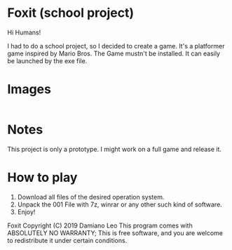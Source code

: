 # Foxit (school project)

Hi Humans!

I had to do a school project, so I decided to create a game. It's a platformer game inspired by Mario Bros.
The Game mustn't be installed. It can easily be launched by the exe file.
# Images
<img src="" align="center"></img>
# Notes
This project is only a prototype. I might work on a full game and release it.
# How to play
1. Download all files of the desired operation system.
2. Unpack the 001 File with 7z, winrar or any other such kind of software.
3. Enjoy!

 Foxit  Copyright (C) 2019  Damiano Leo
    This program comes with ABSOLUTELY NO WARRANTY;
    This is free software, and you are welcome to redistribute it
    under certain conditions.

